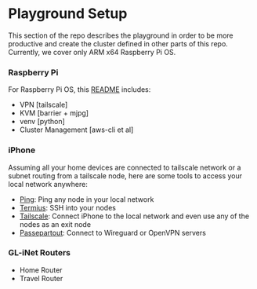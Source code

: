 # Playground Setup
This section of the repo describes the playground in order to be more productive and create the cluster defined in other parts of this repo. Currently, we cover only ARM x64 Raspberry Pi OS.


### Raspberry Pi
For Raspberry Pi OS, this [README](https://github.com/shehio/the-final-problem/blob/main/playground/raspberrypi%20os/README.md) includes:
- VPN [tailscale]
- KVM [barrier + mjpg]
- venv [python]
- Cluster Management [aws-cli et al]


### iPhone
Assuming all your home devices are connected to tailscale network or a subnet routing from a tailscale node, here are some tools to access your local network anywhere:
- [Ping](https://apps.apple.com/us/app/ping-network-utility/id576773404?platform=iphone): Ping any node in your local network
- [Termius](https://apps.apple.com/us/app/termius-terminal-ssh-client/id549039908): SSH into your nodes
- [Tailscale](https://apps.apple.com/us/app/tailscale/id1470499037): Connect iPhone to the local network and even use any of the nodes as an exit node
- [Passepartout](https://apps.apple.com/us/app/passepartout-vpn-client/id1433648537?platform=iphone): Connect to Wireguard or OpenVPN servers


### GL-iNet Routers
- Home Router
- Travel Router
